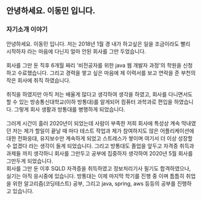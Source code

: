 ## 안녕하세요. 이동민 입니다.

### 자기소개 이야기
안녕하세요. 이동민 입니다. 저는 2018년 1월 경 내가 하고싶은 일을 조금이라도 빨리 시작하자 라는 마음에 다닌지 얼마 안된 회사를 그만 두었습니다.  
</br>
회사를 그만 둔 직후 6개월 짜리 '비전공자를 위한 java 웹 개발자 과정'의 학원을 신청하고 수료했습니다. 그리고 경력을 쌓고 싶은 마음에 제 이력서를 보고 연락을 준 부천의 작은 회사에 취직 하였습니다.  
</br>
취직을 하였지만 아직 저는 배울게 많다고 생각하여 생각을 하였고, 회사를 다니면서도 할 수 있는 방송통신대학교(이하 방통대)를 알게되어 컴퓨터 과학과로 편입을 하였습니다. 그렇게 회사 생활과 방통대를 병행하게 되었습니다.  
</br>
그러게 시간이 흘러 2020년이 되었는데 사람이 부족한 저희 회사에 특성상 계속 막내였던 저는 제가 할일이 끝날 때 마다 테스트 작업과 제가 참여하지도 않은 어플리케이션에 대한 전화응대, 유지보수만 계속하게 되었고 스트레스가 쌓이며 여기서 더 이상 성장할 수 없겠다 라는 생각이 들게 되었습니다. 그리고 방통대도 졸업을 앞두고 자격증 취득과 과제들 까지 생각하니 회사를 그만두고 공부에 집중하자 생각하여 2020년 5월 회사를 그만두게 되었습니다. 
</br>
회사를 그만 둔 이후 SQLD 자격증을 취득하였고 정보처리기사 필기도 합격하였으나, 실기는 아직 응시중에 있습니다. 방통대는 이제 마지막 학기를 진행 중 이며 틈틈히 취업을 위한 알고리즘(코딩테스트) 공부, 그리고 java, spring, aws 등등의 공부를 진행하고 있습니다. 
